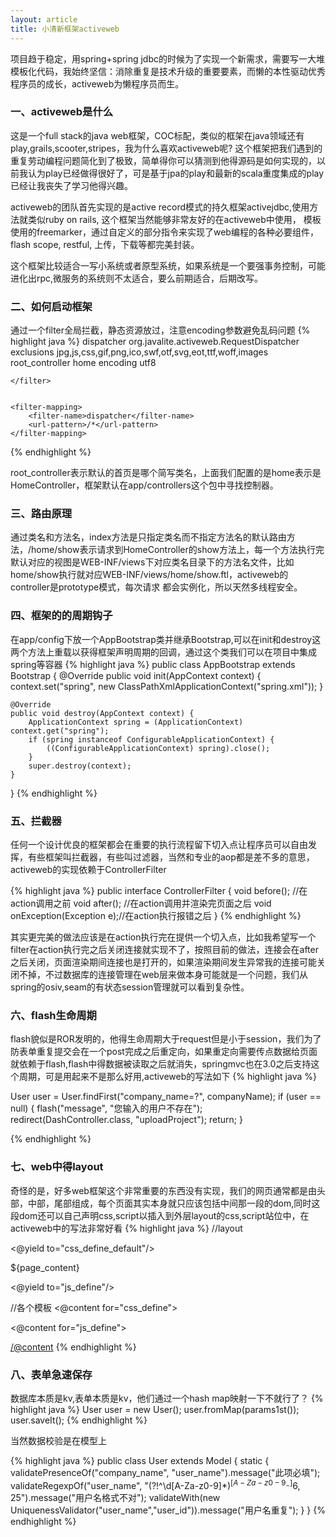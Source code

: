 ```yaml
---
layout: article
title: 小清新框架activeweb
---
```

项目趋于稳定，用spring+spring jdbc的时候为了实现一个新需求，需要写一大堆模板化代码，我始终坚信：消除重复是技术升级的重要要素，而懒的本性驱动优秀程序员的成长，activeweb为懒程序员而生。

### 一、activeweb是什么
这是一个full stack的java web框架，COC标配，类似的框架在java领域还有play,grails,scooter,stripes，我为什么喜欢activeweb呢? 这个框架把我们遇到的重复劳动编程问题简化到了极致，简单得你可以猜测到他得源码是如何实现的，以前我认为play已经做得很好了，可是基于jpa的play和最新的scala重度集成的play已经让我丧失了学习他得兴趣。


activeweb的团队首先实现的是active record模式的持久框架activejdbc,使用方法就类似ruby on rails, 这个框架当然能够非常友好的在activeweb中使用， 模板使用的freemarker，通过自定义的部分指令来实现了web编程的各种必要组件，flash scope, restful, 上传，下载等都完美封装。

这个框架比较适合一写小系统或者原型系统，如果系统是一个要强事务控制，可能进化出rpc,微服务的系统则不太适合，要么前期适合，后期改写。



### 二、如何启动框架
通过一个filter全局拦截，静态资源放过，注意encoding参数避免乱码问题
{% highlight java %}
 <filter>
        <filter-name>dispatcher</filter-name>
        <filter-class>org.javalite.activeweb.RequestDispatcher</filter-class>
        <init-param>
            <param-name>exclusions</param-name>
            <param-value>jpg,js,css,gif,png,ico,swf,otf,svg,eot,ttf,woff,images</param-value>
        </init-param>
        <init-param>
            <param-name>root_controller</param-name>
            <param-value>home</param-value>
        </init-param>
        <init-param>
            <param-name>encoding</param-name>
            <param-value>utf8</param-value>
        </init-param>

    </filter>


    <filter-mapping>
        <filter-name>dispatcher</filter-name>
        <url-pattern>/*</url-pattern>
    </filter-mapping>
{% endhighlight %}

root_controller表示默认的首页是哪个简写类名，上面我们配置的是home表示是HomeController，框架默认在app/controllers这个包中寻找控制器。



### 三、路由原理

通过类名和方法名，index方法是只指定类名而不指定方法名的默认路由方法，/home/show表示请求到HomeController的show方法上，每一个方法执行完默认对应的视图是WEB-INF/views下对应类名目录下的方法名文件，比如home/show执行就对应WEB-INF/views/home/show.ftl，activeweb的controller是prototype模式，每次请求
都会实例化，所以天然多线程安全。


### 四、框架的的周期钩子

在app/config下放一个AppBootstrap类并继承Bootstrap,可以在init和destroy这两个方法上重载以获得框架声明周期的回调，通过这个类我们可以在项目中集成spring等容器
{% highlight java %}
public class AppBootstrap extends Bootstrap {
    @Override
    public void init(AppContext context) {
        context.set("spring", new ClassPathXmlApplicationContext("spring.xml"));
    }

    @Override
    public void destroy(AppContext context) {
        ApplicationContext spring = (ApplicationContext) context.get("spring");
        if (spring instanceof ConfigurableApplicationContext) {
            ((ConfigurableApplicationContext) spring).close();
        }
        super.destroy(context);
    }
}
{% endhighlight %}


### 五、拦截器

任何一个设计优良的框架都会在重要的执行流程留下切入点让程序员可以自由发挥，有些框架叫拦截器，有些叫过滤器，当然和专业的aop都是差不多的意思，activeweb的实现依赖于ControllerFilter

{% highlight java %}
public interface ControllerFilter {
    void before(); //在action调用之前
    void after(); //在action调用并渲染完页面之后
    void onException(Exception e);//在action执行报错之后
}
{% endhighlight %}

其实更完美的做法应该是在action执行完在提供一个切入点，比如我希望写一个filter在action执行完之后关闭连接就实现不了，按照目前的做法，连接会在after之后关闭，页面渲染期间连接也是打开的，如果渲染期间发生异常我的连接可能关闭不掉，不过数据库的连接管理在web层来做本身可能就是一个问题，我们从spring的osiv,seam的有状态session管理就可以看到复杂性。

### 六、flash生命周期
flash貌似是ROR发明的，他得生命周期大于request但是小于session，我们为了防表单重复提交会在一个post完成之后重定向，如果重定向需要传点数据给页面就依赖于flash,flash中得数据被读取之后就消失，springmvc也在3.0之后支持这个周期，可是用起来不是那么好用,activeweb的写法如下
{% highlight java %}

 User user = User.findFirst("company_name=?", companyName);
 if (user == null) {
      flash("message", "您输入的用户不存在");
      redirect(DashController.class, "uploadProject");
      return;
}

{% endhighlight %}


### 七、web中得layout
奇怪的是，好多web框架这个非常重要的东西没有实现，我们的网页通常都是由头部，中部，尾部组成，每个页面其实本身就只应该包括中间那一段的dom,同时这段dom还可以自己声明css,script以插入到外层layout的css,script站位中，在activeweb中的写法非常好看
{% highlight java %}
//layout
<html>
<head>
    <@yield to="css_define_default"/>
</head>
<body>

${page_content}

</body>

<@yield to="js_define"/>
</html>



//各个模板
<@content for="css_define">
<link rel="stylesheet" type="text/css" href="/Public/dist/styles/project/detail.css?${static_resource_version!}"/>
</@content>

<@content for="js_define">
<script src="/Public/bower_components/jquery/dist/jquery.min.js?${static_resource_version!}"></script>
<script src="/Public/bower_components/bootstrap/dist/js/bootstrap.min.js?${static_resource_version!}"></script>
<script src="/Public/scripts/project/detail.js?${static_resource_version!}"></script>
</@content>
{% endhighlight %}



### 八、表单急速保存
数据库本质是kv,表单本质是kv，他们通过一个hash map映射一下不就行了？
{% highlight java %}
 User user = new User();
 user.fromMap(params1st());
 user.saveIt();
{% endhighlight %}

当然数据校验是在模型上

{% highlight java %}
public class User extends Model {
    static {
        validatePresenceOf("company_name", "user_name").message("此项必填");
        validateRegexpOf("user_name", "(?!^\\d[A-Za-z0-9]*$)^[A-Za-z0-9_-]{6,25}$").message("用户名格式不对");
        validateWith(new UniquenessValidator("user_name","user_id")).message("用户名重复");
    }
 }
{% endhighlight %}

